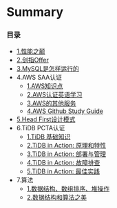# Summary

### 目录

* [1.性能之颠](docs/1.md)
* [2.剑指Offer](docs/2.md)
* [3.MySQL是怎样运行的](docs/3.md)
* 4.AWS SAA认证
  * [1.AWS知识点](docs/41.md)
  * [2.AWS认证英语学习](docs/42.md)
  * [3.AWS的其他服务](docs/43.md)
  * [4.AWS Github Study Guide](docs/44.md)
* [5.Head First设计模式](docs/5.md)
* 6.TiDB PCTA认证
  * [1.TiDB 基础知识](docs/61.md)
  * [2.TiDB in Action: 原理和特性](docs/62.md)
  * [3.TiDB in Action: 部署与管理](docs/63.md)
  * [4.TiDB in Action: 故障排查](docs/64.md)
  * [5.TiDB in Action: 最佳实践](docs/65.md)
* 7.算法
  * [1.数据结构、数组排序、堆操作](docs/71.md)
  * [2.数据结构和算法之美](docs/72.md)
  